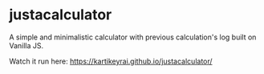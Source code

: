 # justacalculator
A simple and minimalistic calculator with previous calculation's log built on Vanilla JS.

Watch it run here:
https://kartikeyrai.github.io/justacalculator/
